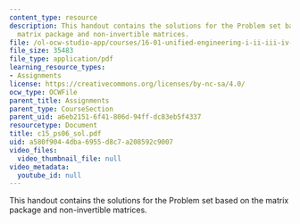 ```yaml
---
content_type: resource
description: This handout contains the solutions for the Problem set based on the
  matrix package and non-invertible matrices.
file: /ol-ocw-studio-app/courses/16-01-unified-engineering-i-ii-iii-iv-fall-2005-spring-2006/a580f9044dba6955d8c7a208592c9007_c15_ps06_sol.pdf
file_size: 35483
file_type: application/pdf
learning_resource_types:
- Assignments
license: https://creativecommons.org/licenses/by-nc-sa/4.0/
ocw_type: OCWFile
parent_title: Assignments
parent_type: CourseSection
parent_uid: a6eb2151-6f41-806d-94ff-dc83eb5f4337
resourcetype: Document
title: c15_ps06_sol.pdf
uid: a580f904-4dba-6955-d8c7-a208592c9007
video_files:
  video_thumbnail_file: null
video_metadata:
  youtube_id: null
---
```

This handout contains the solutions for the Problem set based on the matrix package and non-invertible matrices.